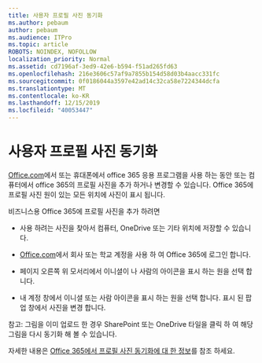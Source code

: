 ```yaml
---
title: 사용자 프로필 사진 동기화
ms.author: pebaum
author: pebaum
ms.audience: ITPro
ms.topic: article
ROBOTS: NOINDEX, NOFOLLOW
localization_priority: Normal
ms.assetid: cd7196af-3ed9-42e6-b594-f51ad265fd63
ms.openlocfilehash: 216e3606c57af9a7855b154d58d03b4aacc331fc
ms.sourcegitcommit: 0f0186044a3597e42ad14c32ca58e7224344dcfa
ms.translationtype: MT
ms.contentlocale: ko-KR
ms.lasthandoff: 12/15/2019
ms.locfileid: "40053447"
---
```

# <a name="sync-a-users-profile-picture"></a>사용자 프로필 사진 동기화

[Office.com](http://www.office.com)에서 또는 휴대폰에서 office 365 응용 프로그램을 사용 하는 동안 또는 컴퓨터에서 office 365의 프로필 사진을 추가 하거나 변경할 수 있습니다. Office 365에 프로필 사진 원이 있는 모든 위치에 사진이 표시 됩니다.

비즈니스용 Office 365에 프로필 사진을 추가 하려면

- 사용 하려는 사진을 찾아서 컴퓨터, OneDrive 또는 기타 위치에 저장할 수 있습니다.

- [Office.com](http://www.office.com)에서 회사 또는 학교 계정을 사용 하 여 Office 365에 로그인 합니다.

- 페이지 오른쪽 위 모서리에서 이니셜이 나 사람의 아이콘을 표시 하는 원을 선택 합니다.

- 내 계정 창에서 이니셜 또는 사람 아이콘을 표시 하는 원을 선택 합니다. 표시 된 팝업 창에서 사진을 변경 합니다.

참고: 그림을 이미 업로드 한 경우 SharePoint 또는 OneDrive 타일을 클릭 하 여 해당 그림을 다시 동기화 해 볼 수 있습니다.

자세한 내용은 [Office 365에서 프로필 사진 동기화에 대 한 정보](https://support.office.com/article/information-about-profile-picture-synchronization-in-office-365-20594d76-d054-4af4-a660-401133e3d48a)를 참조 하세요.
